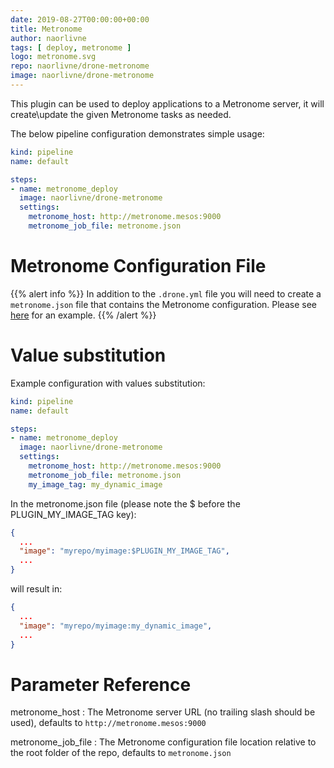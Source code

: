 ```yaml
---
date: 2019-08-27T00:00:00+00:00
title: Metronome
author: naorlivne
tags: [ deploy, metronome ]
logo: metronome.svg
repo: naorlivne/drone-metronome
image: naorlivne/drone-metronome
---
```


This plugin can be used to deploy applications to a Metronome server, it will create\update the given Metronome tasks as needed.

The below pipeline configuration demonstrates simple usage:

```yaml
kind: pipeline
name: default

steps:
- name: metronome_deploy
  image: naorlivne/drone-metronome
  settings:
    metronome_host: http://metronome.mesos:9000
    metronome_job_file: metronome.json
```

# Metronome Configuration File

{{% alert info %}}
In addition to the `.drone.yml` file you will need to create a `metronome.json` file that contains the Metronome configuration. Please see [here](https://github.com/naorlivne/drone-metronome/blob/master/test/test_files/metronome.json) for an example. 
{{% /alert %}}

# Value substitution

Example configuration with values substitution:
```yaml
kind: pipeline
name: default

steps:
- name: metronome_deploy
  image: naorlivne/drone-metronome
  settings:
    metronome_host: http://metronome.mesos:9000
    metronome_job_file: metronome.json
    my_image_tag: my_dynamic_image
```

In the metronome.json file (please note the $ before the PLUGIN_MY_IMAGE_TAG key):

```json
{
  ...
  "image": "myrepo/myimage:$PLUGIN_MY_IMAGE_TAG",
  ...
}
```

will result in:

```json
{
  ...
  "image": "myrepo/myimage:my_dynamic_image",
  ...
}
```

# Parameter Reference

metronome_host
: The Metronome server URL (no trailing slash should be used), defaults to `http://metronome.mesos:9000`

metronome_job_file
: The Metronome configuration file location relative to the root folder of the repo, defaults to `metronome.json`